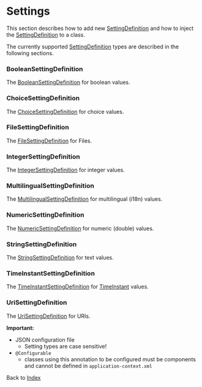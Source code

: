 # Settings

This section describes how to add new [SettingDefinition](../src/main/java/org/n52/iceland/config/SettingDefinition.java) and how to inject the [SettingDefinition](../src/main/java/org/n52/iceland/config/SettingDefinition.java) to a class.

The currently supported [SettingDefinition](../src/main/java/org/n52/iceland/config/SettingDefinition.java) types are described in the following sections.
### BooleanSettingDefinition
The [BooleanSettingDefinition](../src/main/java/org/n52/iceland/config/settings/BooleanSettingDefinition.java) for boolean values.
### ChoiceSettingDefinition
The [ChoiceSettingDefinition](../src/main/java/org/n52/iceland/config/settings/ChoiceSettingDefinition.java) for choice values.
### FileSettingDefinition
The [FileSettingDefinition](../src/main/java/org/n52/iceland/config/settings/FileSettingDefinition.java) for Files.
### IntegerSettingDefinition
The [IntegerSettingDefinition](../src/main/java/org/n52/iceland/config/settings/IntegerSettingDefinition.java) for integer values.
### MultilingualSettingDefinition
The [MultilingualSettingDefinition](../src/main/java/org/n52/iceland/config/settings/BooleanSettingDefinition.java) for multilingual (i18n) values.
### NumericSettingDefinition
The [NumericSettingDefinition](../src/main/java/org/n52/iceland/config/settings/NumericSettingDefinition.java) for numeric (double) values.
### StringSettingDefinition
The [StringSettingDefinition](../src/main/java/org/n52/iceland/config/settings/StringSettingDefinition.java) for text values.
### TimeInstantSettingDefinition
The [TimeInstantSettingDefinition](../src/main/java/org/n52/iceland/config/settings/TimeInstantSettingDefinition.java) for [TimeInstant](../src/main/java/org/n52/iceland/ogc/gml/time/TimeInstant.java) values.
### UriSettingDefinition
The [UriSettingDefinition](../src/main/java/org/n52/iceland/config/settings/UriSettingDefinition.java)  for URIs.


**Important:**

* JSON configuration file
  * Setting types are case sensitive!
* ``@Configurable``
  * classes using this annotation to be configured must be components and cannot be defined in ``application-context.xml`` 

Back to [Index](Index.md)